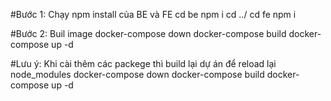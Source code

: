 #Bước 1: Chạy npm install của BE và FE
cd be
npm i
cd ../
cd fe
npm i

#Bước 2: Buil image
docker-compose down
docker-compose build
docker-compose up -d

#Lưu ý: Khi cài thêm các packege thì build lại dự án để reload lại node_modules
docker-compose down
docker-compose build
docker-compose up -d
